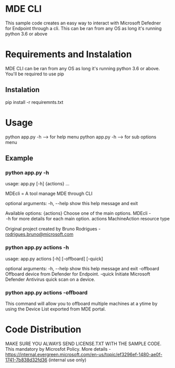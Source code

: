 # MDE CLI
This sample code creates an easy way to interact with Microsoft Defedner for Endpoint through a cli. This can be ran from any OS as long it's running python 3.6 or above

# Requirements and Instalation
MDE CLI  can be ran from any OS as long it's running python 3.6 or above. You'll be required to use pip

## Instalation
pip install -r requiremnts.txt

# Usage
python app.py -h --> for help menu
python app.py <choice> -h --> for sub options menu

## Example
 ### python app.py -h
  
  usage: app.py [-h] {actions} ...

MDEcli = A tool manage MDE through CLI

optional arguments:
  -h, --help  show this help message and exit

Available options:
  {actions}   Choose one of the main options. MDEcli -<option> -h for more details for each main option.
    actions   MachineAction resource type

Original project created by Bruno Rodrigues - rodrigues.bruno@microsoft.com
  
  ### python app.py actions -h
  
  usage: app.py actions [-h] [-offboard] [-quick]

optional arguments:
  -h, --help  show this help message and exit
  -offboard   Offboard device from Defender for Endpoint.
  -quick      Initiate Microsoft Defender Antivirus quick scan on a device.
  
  ### python app.py actions -offboard
  This command will allow you to offboard multiple machines at a ytime by using the Device List exported from MDE portal.
 
# Code Distribution
MAKE SURE YOU ALWAYS SEND LICENSE.TXT WITH THE SAMPLE CODE. This mandatory by Microsfot Policy. 
More details - https://internal.evergreen.microsoft.com/en-us/topic/ef3296ef-1480-ae0f-1741-7b838d32fd36 (internal use only)
